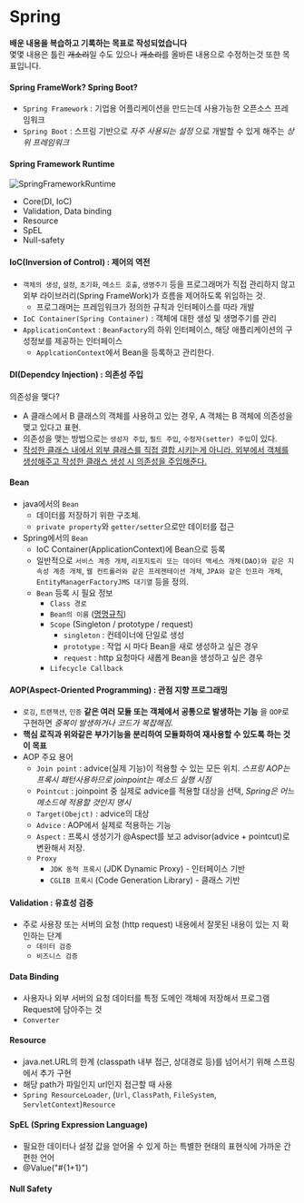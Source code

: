 # Spring
__배운 내용을 복습하고 기록하는 목표로 작성되었습니다__    
몇몇 내용은 틀린 ~~개소리~~일 수도 있으나 ~~개소리~~를 올바른 내용으로 수정하는것 또한 목표입니다.

#### Spring FrameWork? Spring Boot?
- `Spring Framework` : 기업용 어플리케이션을 만드는데 사용가능한 오픈소스 프레임워크
- `Spring Boot` : 스프링 기반으로 _자주 사용되는 설정_ 으로 개발할 수 있게 해주는 _상위 프레임워크_

#### Spring Framework Runtime
![SpringFrameworkRuntime](https://github.com/dali186/SilkPockets/assets/51067466/205ba08b-6508-4d37-a35c-3db83d468ec8)
- Core(DI, IoC)
- Validation, Data binding
- Resource
- SpEL
- Null-safety

#### IoC(Inversion of Control) : 제어의 역전
- `객체의 생성`, `설정`, `초기화`, `메소드 호출`, `생명주기` 등을 프로그래머가 직접 관리하지 않고 외부 라이브러리(Spring FrameWork)가 흐름을 제어하도록 위임하는 것.
    - 프로그래머는 프레임워크가 정의한 규칙과 인터페이스를 따라 개발
- `IoC Container(Spring Container)` : 객체에 대한 생성 및 생명주기를 관리
- `ApplicationContext` : `BeanFactory`의 하위 인터페이스, 해당 애플리케이션의 구성정보를 제공하는 인터페이스
    - `ApplcationContext`에서 Bean을 등록하고 관리한다.
#### DI(Dependcy Injection) : 의존성 주입
의존성을 맺다?
- A 클래스에서 B 클래스의 객체를 사용하고 있는 경우, A 객체는 B 객체에 의존성을 맺고 있다고 표현.
- 의존성을 맺는 방법으로는 `생성자 주입`, `필드 주입`, `수정자(setter) 주입`이 있다.     
- [작성한 클래스 내에서 외부 클래스를 직접 결합 시키는게 아니라. 외부에서 객체를 생성해주고 작성한 클래스 생성 시 의존성을 주입해준다.](https://github.com/dali186/SilkPockets/blob/main/Spring/%231_SpringCore/lab/DependencyInjection.java)
#### Bean
- java에서의 `Bean`
    - 데이터를 저장하기 위한 구조체.
    - `private property`와 `getter/setter`으로만 데이터를 접근
- Spring에서의 `Bean`
    - IoC Container(ApplicationContext)에 Bean으로 등록
    - 일반적으로 `서비스 계층 개체`, `리포지토리 또는 데이터 액세스 개체(DAO)와 같은 지속성 계층 개체`, `웹 컨트롤러와 같은 프레젠테이션 개체`, `JPA와 같은 인프라 개체`, `EntityManagerFactoryJMS 대기열` 등을 정의.
    - `Bean` 등록 시 필요 정보
        - `Class 경로`
        - `Bean의 이름` ([명명규칙](https://docs.spring.io/spring-framework/reference/core/beans/definition.html#beans-beanname))
        - `Scope` (Singleton / prototype / request)
            - `singleton` : 컨테이너에 단일로 생성
            - `prototype` : 작업 시 마다 Bean을 새로 생성하고 싶은 경우
            - `request` : http 요청마다 새롭게 Bean을 생성하고 싶은 경우
        - `Lifecycle Callback`
#### AOP(Aspect-Oriented Programming) : 관점 지향 프로그래밍
- `로깅`, `트랜잭션`, `인증` __같은 여러 모듈 또는 객체에서 공통으로 발생하는 기능__ 을 `OOP`로 구현하면 _중복이 발생하거나 코드가 복잡해짐._
- __핵심 로직과 위와같은 부가기능을 분리하여 모듈화하여 재사용할 수 있도록 하는 것이 목표__
- AOP 주요 용어
    - `Join point` : advice(실제 기능)이 적용할 수 있는 모든 위치. _스프링 AOP는 프록시 패턴사용하므로 joinpoint는 메소드 실행 시점_
    - `Pointcut` : joinpoint 중 실제로 advice를 적용할 대상을 선택, _Spring은 어느 메소드에 적용할 것인지 명시_
    - `Target(Obejct)` : advice의 대상
    - `Advice` : AOP에서 실제로 적용하는 기능
    - `Aspect` : 프록시 생성기가 @Aspect를 보고 advisor(advice + pointcut)로 변환해서 저장.
    - `Proxy`
        - `JDK 동적 프록시` (JDK Dynamic Proxy) - 인터페이스 기반
        - `CGLIB 프록시` (Code Generation Library) - 클래스 기반
#### Validation : 유효성 검증
- 주로 사용장 또는 서버의 요청 (http request) 내용에서 잘못된 내용이 있는 지 확인하는 단계
    - `데이터 검증`
    - `비즈니스 검증`
#### Data Binding
- 사용자나 외부 서버의 요청 데이터를 특정 도메인 객체에 저장해서 프로그램 Request에 담아주는 것
- `Converter`
#### Resource
- java.net.URL의 한계 (classpath 내부 접근, 상대경로 등)를 넘어서기 위해 스프링에서 추가 구현
- 해당 path가 파일인지 url인지 접근할 때 사용
- `Spring ResourceLoader`, (`Url`, `ClassPath`, `FileSystem`, `ServletContext`)`Resource`
#### SpEL (Spring Expression Language)
- 필요한 데이터나 설정 값을 얻어올 수 있게 하는 특별한 현태의 표현식에 가까운 간편한 언어
- @Value("#{1+1}")
#### Null Safety
